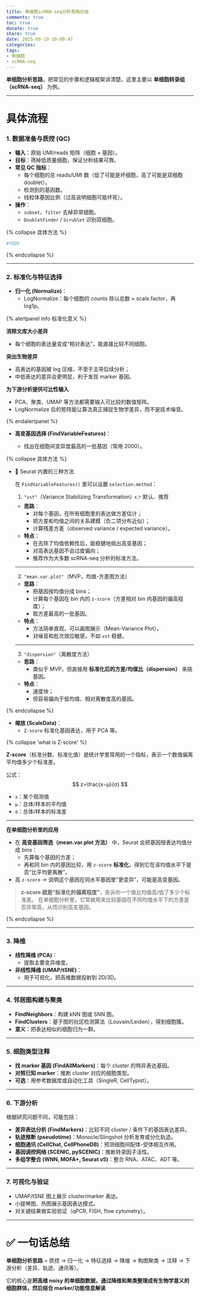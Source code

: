 ```yaml
---
title: 单细胞scRNA-seq分析思路总结
comments: true
toc: true
donate: true
share: true
date: 2025-09-19 19:09:47
categories:
tags:
- 单细胞
- scRNA-seq
---
```



**单细胞分析思路**，把常见的步骤和逻辑框架讲清楚。这里主要以 **单细胞转录组（scRNA-seq）** 为例。

------

# 具体流程

### 1. **数据准备与质控 (QC)**

- **输入**：原始 UMI/reads 矩阵（细胞 × 基因）。
- **目标**：筛掉低质量细胞，保证分析结果可靠。
- **常见 QC 指标**：
  - 每个细胞的总 reads/UMI 数（低了可能是坏细胞，高了可能是双细胞 doublet）。
  - 检测到的基因数。
  - 线粒体基因比例（过高说明细胞可能坏死）。
- **操作**：
  - `subset`、`filter` 去掉异常细胞。
  - `DoubletFinder` / `Scrublet` 识别双细胞。

{% collapse 具体方法 %}

```R
#TODO
```

{% endcollapse %}

------

### 2. **标准化与特征选择**

- **归一化 (Normalize)**：
  - LogNormalize：每个细胞的 counts 除以总数 × scale.factor，再 log1p。

{% alertpanel info 标准化意义 %}

**消除文库大小差异**

- 每个细胞的表达量变成“相对表达”，能直接比较不同细胞。

**突出生物差异**

- 高表达的基因被 log 压缩，不至于主导后续分析；
- 中低表达的差异会更明显，利于发现 marker 基因。

**为下游分析提供可比性输入**

- PCA、聚类、UMAP 等方法都需要输入可比较的数值矩阵。
- LogNormalize 后的矩阵能让算法真正捕捉生物学差异，而不是技术噪音。

{% endalertpanel %}

- **高变基因选择 (FindVariableFeatures)**：

  - 找出在细胞间变异度最高的一批基因（常用 2000）。

{% collapse 具体方法 %}

- 🔬 Seurat 内置的三种方法

  在 `FindVariableFeatures()` 里可以设置 `selection.method`：

  1. `"vst"`（Variance Stabilizing Transformation）👉 默认、推荐

  - **思路**：
    - 对每个基因，在所有细胞里的表达做方差估计；
    - 把方差和均值之间的关系建模（负二项分布近似）；
    - 计算残差方差（observed variance / expected variance）。
  - **特点**：
    - 在去除了均值依赖性后，能稳健地挑出高变基因；
    - 对高表达基因不会过度偏向；
    - 推荐作为大多数 scRNA-seq 分析的标准方法。

  ------

  2. `"mean.var.plot"`（MVP，均值-方差图方法）

  - **思路**：
    - 把基因按均值分成 bins；
    - 计算每个基因在 bin 内的 `z-score`（方差相对 bin 内基因的偏高程度）；
    - 取方差最高的一批基因。
  - **特点**：
    - 方法简单直观，可以画图展示（Mean-Variance Plot）。
    - 对噪音和批次效应敏感，不如 `vst` 稳健。

  ------

  3. `"dispersion"`（离散度方法）

  - **思路**：
    - 类似于 MVP，但直接用 **标准化后的方差/均值比（dispersion）** 来挑基因。
  - **特点**：
    - 速度快；
    - 但容易偏向于低均值、相对离散度高的基因。

{% endcollapse %}

- **缩放 (ScaleData)**：
  - `Z-score` 标准化基因表达，用于 PCA 等。

{% collapse 'what is Z-score' %}

**Z-score**（标准分数、标准化值）是统计学里常用的一个指标，表示一个数值偏离平均值多少个标准差。

公式：
$$
z=\frac{x−μ}{σ}
$$


- `x`：某个观测值
- `μ`：总体/样本的平均值
- `σ`：总体/样本的标准差

-----

 **在单细胞分析里的应用**

- 在 **高变基因筛选（mean.var.plot 方法）** 中，Seurat 会把基因按表达均值分成 bins：
  - 先算每个基因的方差；
  - 再和同 bin 内的基因比较，用 `z-score` **标准化**，得到它在该均值水平下是否“比平均更离散”。
- 高 `z-score` → 说明这个基因在同水平基因里“更变异”，可能是高变基因。

> **z-score 就是“标准化的偏离程度”**，告诉你一个值比均值高/低了多少个标准差。
>  在单细胞分析里，它常被用来比较基因在不同均值水平下的方差是否异常高，从而识别高变基因。

{% endcollapse %}

------

### 3. **降维**

- **线性降维 (PCA)**：
  - 提取主要变异维度。
- **非线性降维 (UMAP/tSNE)**：
  - 用于可视化，把高维数据投射到 2D/3D。

------

### 4. **邻居图构建与聚类**

- **FindNeighbors**：构建 kNN 图或 SNN 图。
- **FindClusters**：基于图的社区检测算法（Louvain/Leiden），得到细胞簇。
- **意义**：把表达相似的细胞归为一群。

------

### 5. **细胞类型注释**

- **找 marker 基因 (FindAllMarkers)**：每个 cluster 的特异表达基因。
- **对照已知 marker**：推断 cluster 对应的细胞类型。
- **可选**：用参考数据库或自动化工具（SingleR, CellTypist）。

------

### 6. **下游分析**

根据研究问题不同，可能包括：

- **差异表达分析 (FindMarkers)**：比较不同 cluster / 条件下的基因表达差异。
- **轨迹推断 (pseudotime)**：Monocle/Slingshot 分析发育或分化轨迹。
- **细胞通讯 (CellChat, CellPhoneDB)**：预测细胞间配体-受体相互作用。
- **基因调控网络 (SCENIC, pySCENIC)**：推断转录因子活性。
- **多组学整合 (WNN, MOFA+, Seurat v5)**：整合 RNA、ATAC、ADT 等。

------

### 7. **可视化与验证**

- UMAP/tSNE 图上展示 cluster/marker 表达。
- 小提琴图、热图展示基因表达模式。
- 对关键结果做实验验证（qPCR, FISH, flow cytometry）。

------

# ✅ 一句话总结

**单细胞分析思路** = 质控 → 归一化 → 特征选择 → 降维 → 构图聚类 → 注释 → 下游分析（差异、轨迹、通讯等）。

它的核心是**把高维 noisy 的单细胞数据，通过降维和聚类整理成有生物学意义的细胞群体，然后结合 marker/功能信息解读**